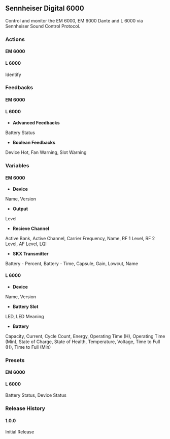 ## Sennheiser Digital 6000

Control and monitor the EM 6000, EM 6000 Dante and L 6000 via Sennheiser Sound Control Protocol.

### Actions

#### EM 6000

#### L 6000

Identify

### Feedbacks

#### EM 6000

#### L 6000

- **Advanced Feedbacks**

Battery Status

- **Boolean Feedbacks**

Device Hot, Fan Warning, Slot Warning

### Variables

#### EM 6000

- **Device**

Name, Version

- **Output**

Level

- **Recieve Channel**

Active Bank, Active Channel, Carrier Frequency, Name, RF 1 Level, RF 2 Level, AF Level, LQI

- **SKX Transmitter**

Battery - Percent, Battery - Time, Capsule, Gain, Lowcut, Name

#### L 6000

- **Device**

Name, Version

- **Battery Slot**

LED, LED Meaning

- **Battery**

Capacity, Current, Cycle Count, Energy, Operating Time (H), Operating Time (Min), State of Charge, State of Health, Temperature, Voltage, Time to Full (H), Time to Full (Min)

### Presets

#### EM 6000

#### L 6000

Battery Status, Device Status

### Release History

#### 1.0.0

Initial Release

